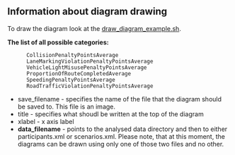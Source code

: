## Information about diagram drawing

To draw the diagram look at the [draw_diagram_example.sh](./draw_diagram_example.sh).

**The list of all possible categories:**

```
      CollisionPenaltyPointsAverage
      LaneMarkingViolationPenaltyPointsAverage
      VehicleLightMisusePenaltyPointsAverage
      ProportionOfRouteCompletedAverage
      SpeedingPenaltyPointsAverage
      RoadTrafficViolationPenaltyPointsAverage
```
 - save_filename - specifies the name of the file that the diagram should be saved to. This file is an image.
 - title - specifies what shoudl be written at the top of the diagram
 - xlabel - x axis label
 - **data_filename** - points to the analysed data directory and then to either participants.xml or scenarios.xml. Please note, that at this moment, the diagrams can be drawn using only one of those two files and no other.